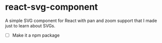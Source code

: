 # react-svg-component
A simple SVG component for React with pan and zoom support that I made just to learn about SVGs.

- [ ] Make it a npm package
